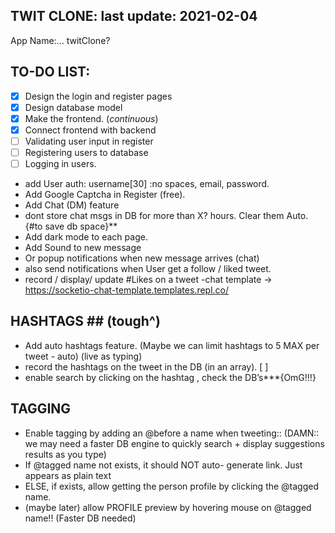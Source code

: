 ﻿TWIT CLONE: 
last update: 2021-02-04
--

App Name:... twitClone?

## TO-DO LIST:


- [x] Design the login and register pages
- [x] Design database model
- [x] Make the frontend.  (_continuous_)
- [x] Connect frontend with backend
- [ ] Validating user input in register 
- [ ] Registering users to database
- [ ] Logging in users.
- add User auth: username[30] :no spaces, email, password.
- Add Google Captcha in Register (free).
- Add Chat (DM) feature
- dont store chat msgs in DB for more than X? hours. Clear them Auto. {#to save db space}**
- Add dark mode to each page.
- Add Sound to new message
- Or popup notifications when new message arrives (chat)
- also send notifications when User get a follow / liked tweet.
- record / display/ update #Likes on a tweet
-chat template -> https://socketio-chat-template.templates.repl.co/

## HASHTAGS ## (tough^)
- Add auto hashtags feature. (Maybe we can limit hashtags to 5 MAX per tweet - auto) (live as typing)
- record the hashtags on the tweet in the DB (in an array). [ ]
- enable search by clicking on the hashtag , check the DB’s***{OmG!!!}


## TAGGING ##

- Enable tagging by adding an @before a name when tweeting:: (DAMN:: we may need a faster DB engine to quickly search + display suggestions results as you type)
- If @tagged name not exists, it should NOT auto- generate link. Just appears as plain text
- ELSE, if exists, allow getting the person profile by clicking the @tagged name.
- (maybe later) allow PROFILE preview by hovering mouse on @tagged name!! (Faster DB needed)
